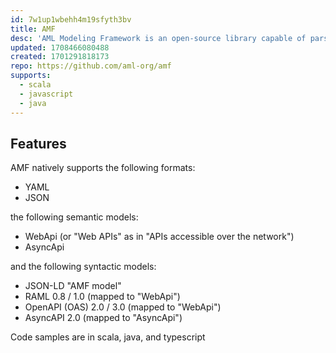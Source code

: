 ```yaml
---
id: 7w1up1wbehh4m19sfyth3bv
title: AMF
desc: 'AML Modeling Framework is an open-source library capable of parsing and validating AML metadata documents'
updated: 1708466080488
created: 1701291818173
repo: https://github.com/aml-org/amf
supports:
  - scala
  - javascript
  - java
---
```


## Features

AMF natively supports the following formats:

-   YAML
-   JSON

the following semantic models:

-   WebApi (or "Web APIs" as in "APIs accessible over the network")
-   AsyncApi

and the following syntactic models:

-   JSON-LD "AMF model"
-   RAML 0.8 / 1.0 (mapped to "WebApi")
-   OpenAPI (OAS) 2.0 / 3.0 (mapped to "WebApi")
-   AsyncAPI 2.0 (mapped to "AsyncApi")

Code samples are in scala, java, and typescript   
